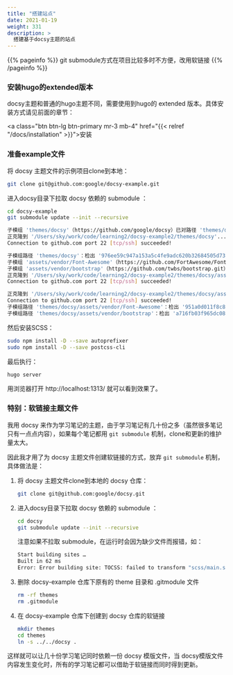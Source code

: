 ```yaml
---
title: "搭建站点"
date: 2021-01-19
weight: 331
description: >
  搭建基于docsy主题的站点
---
```


{{% pageinfo %}}
git submodule方式在项目比较多时不方便，改用软链接
{{% /pageinfo %}}

### 安装hugo的extended版本

docsy主题和普通的hugo主题不同，需要使用到hugo的 extended 版本。具体安装方式请见前面的章节：

<a class="btn btn-lg btn-primary mr-3 mb-4" href="{{< relref "/docs/installation" >}}">安装 <i class="fas fa-arrow-alt-circle-up ml-2"></i></a>

### 准备example文件

将 docsy 主题文件的示例项目clone到本地：

```bash
git clone git@github.com:google/docsy-example.git
```

进入docsy目录下拉取 docsy 依赖的 submodule ：

```bash
cd docsy-example
git submodule update --init --recursive

子模组 'themes/docsy'（https://github.com/google/docsy）已对路径 'themes/docsy' 注册
正克隆到 '/Users/sky/work/code/learning2/docsy-example2/themes/docsy'...
Connection to github.com port 22 [tcp/ssh] succeeded!

子模组路径 'themes/docsy'：检出 '976ee59c947a153a5c4fe9adc620b32684505d73'
子模组 'assets/vendor/Font-Awesome'（https://github.com/FortAwesome/Font-Awesome.git）已对路径 'themes/docsy/assets/vendor/Font-Awesome' 注册
子模组 'assets/vendor/bootstrap'（https://github.com/twbs/bootstrap.git）已对路径 'themes/docsy/assets/vendor/bootstrap' 注册
正克隆到 '/Users/sky/work/code/learning2/docsy-example2/themes/docsy/assets/vendor/Font-Awesome'...
Connection to github.com port 22 [tcp/ssh] succeeded!

正克隆到 '/Users/sky/work/code/learning2/docsy-example2/themes/docsy/assets/vendor/bootstrap'...
Connection to github.com port 22 [tcp/ssh] succeeded!
子模组路径 'themes/docsy/assets/vendor/Font-Awesome'：检出 '951a0d011f8c832991750c16136f8e260efa60b5'
子模组路径 'themes/docsy/assets/vendor/bootstrap'：检出 'a716fb03f965dc0846df479e14388b1b4b93d7ce'
```

然后安装SCSS：

```bash
sudo npm install -D --save autoprefixer
sudo npm install -D --save postcss-cli
```

最后执行：

```bash
hugo server
```

用浏览器打开 http://localhost:1313/ 就可以看到效果了。

### 特别：软链接主题文件

我用 docsy 来作为学习笔记的主题，由于学习笔记有几十份之多（虽然很多笔记只有一点点内容），如果每个笔记都用 `git submodule` 机制，clone和更新的维护量太大。

因此我才用了为 docsy 主题文件创建软链接的方式，放弃 `git submodule` 机制，具体做法是：

1. 将 docsy 主题文件clone到本地的 docsy 仓库：

   ```bash
   git clone git@github.com:google/docsy.git
   ```

2. 进入docsy目录下拉取 docsy 依赖的 submodule ：

   ```bash
   cd docsy
   git submodule update --init --recursive
   ```

     注意如果不拉取 submodule，在运行时会因为缺少文件而报错，如：

   ```bash
   Start building sites … 
   Built in 62 ms
   Error: Error building site: TOCSS: failed to transform "scss/main.scss" (text/x-scss): SCSS processing failed: file "stdin", line 6, col 1: File to import not found or unreadable: ../vendor/bootstrap/scss/bootstrap. 
   ```

3. 删除 docsy-example 仓库下原有的 theme 目录和 .gitmodule 文件

   ```bash
   rm -rf themes
   rm .gitmodule
   ```

4. 在 docsy-example 仓库下创建到 docsy 仓库的软链接

   ```bash
   mkdir themes
   cd themes
   ln -s ../../docsy .
   ```

这样就可以让几十份学习笔记同时依赖一份 docsy 模版文件，当 docsy模版文件内容发生变化时，所有的学习笔记都可以借助于软链接而同时得到更新。

